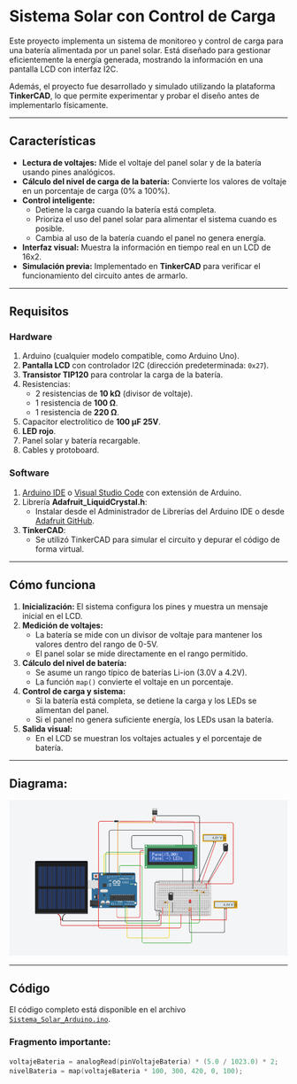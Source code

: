# Sistema Solar con Control de Carga

Este proyecto implementa un sistema de monitoreo y control de carga para una batería alimentada por un panel solar. Está diseñado para gestionar eficientemente la energía generada, mostrando la información en una pantalla LCD con interfaz I2C.

Además, el proyecto fue desarrollado y simulado utilizando la plataforma **TinkerCAD**, lo que permite experimentar y probar el diseño antes de implementarlo físicamente.

---

## **Características**

- **Lectura de voltajes:** Mide el voltaje del panel solar y de la batería usando pines analógicos.
- **Cálculo del nivel de carga de la batería:** Convierte los valores de voltaje en un porcentaje de carga (0% a 100%).
- **Control inteligente:**
  - Detiene la carga cuando la batería está completa.
  - Prioriza el uso del panel solar para alimentar el sistema cuando es posible.
  - Cambia al uso de la batería cuando el panel no genera energía.
- **Interfaz visual:** Muestra la información en tiempo real en un LCD de 16x2.
- **Simulación previa:** Implementado en **TinkerCAD** para verificar el funcionamiento del circuito antes de armarlo.

---

## **Requisitos**

### **Hardware**

1. Arduino (cualquier modelo compatible, como Arduino Uno).
2. **Pantalla LCD** con controlador I2C (dirección predeterminada: `0x27`).
3. **Transistor TIP120** para controlar la carga de la batería.
4. Resistencias:
   - 2 resistencias de **10 kΩ** (divisor de voltaje).
   - 1 resistencia de **100 Ω**.
   - 1 resistencia de **220 Ω**.
5. Capacitor electrolítico de **100 µF 25V**.
6. **LED rojo**.
7. Panel solar y batería recargable.
8. Cables y protoboard.

### **Software**

1. [Arduino IDE](https://www.arduino.cc/en/software) o [Visual Studio Code](https://code.visualstudio.com/) con extensión de Arduino.
2. Librería **Adafruit_LiquidCrystal.h**:
   - Instalar desde el Administrador de Librerías del Arduino IDE o desde [Adafruit GitHub](https://github.com/adafruit/Adafruit_LiquidCrystal).
3. **TinkerCAD**:
   - Se utilizó TinkerCAD para simular el circuito y depurar el código de forma virtual.

---

## **Cómo funciona**

1. **Inicialización:** El sistema configura los pines y muestra un mensaje inicial en el LCD.
2. **Medición de voltajes:**
   - La batería se mide con un divisor de voltaje para mantener los valores dentro del rango de 0-5V.
   - El panel solar se mide directamente en el rango permitido.
3. **Cálculo del nivel de batería:**
   - Se asume un rango típico de baterías Li-ion (3.0V a 4.2V).
   - La función `map()` convierte el voltaje en un porcentaje.
4. **Control de carga y sistema:**
   - Si la batería está completa, se detiene la carga y los LEDs se alimentan del panel.
   - Si el panel no genera suficiente energía, los LEDs usan la batería.
5. **Salida visual:**
   - En el LCD se muestran los voltajes actuales y el porcentaje de batería.

---

## **Diagrama:**

![Esquema del circuito](Recarga%20con%20Panel%20solar.PNG)

---

## **Código**

El código completo está disponible en el archivo [`Sistema_Solar_Arduino.ino`](./Sistema_Solar_Arduino.ino).

### **Fragmento importante:**

```cpp
voltajeBateria = analogRead(pinVoltajeBateria) * (5.0 / 1023.0) * 2; 
nivelBateria = map(voltajeBateria * 100, 300, 420, 0, 100); 
```
